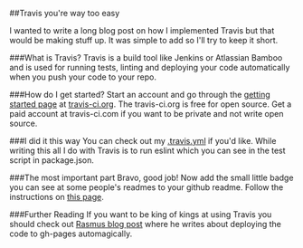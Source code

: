 ##Travis you're way too easy

I wanted to write a long blog post on how I implemented Travis but that would be making stuff up. It was simple to add so I'll try to keep it short.

###What is Travis?
Travis is a build tool like Jenkins or Atlassian Bamboo and is used for running tests, linting and deploying your code automatically when you push your code to your repo.

###How do I get started?
Start an account and go through the [getting started page](https://travis-ci.org/getting_started) at [travis-ci.org](https://travis-ci.org). The travis-ci.org is free for open source. Get a paid account at travis-ci.com if you want to be private and not write open source.

###I did it this way
You can check out my [.travis.yml](https://github.com/Swoot1/ria2015/blob/gh-pages/.travis.yml) if you'd like. While writing this all I do with Travis is to run eslint which you can see in the test script in package.json.

###The most important part
Bravo, good job! Now add the small little badge you can see at some people's readmes to your github readme. Follow the instructions on [this page](https://docs.travis-ci.com/user/status-images/).

###Further Reading
If you want to be king of kings at using Travis you should check out [Rasmus blog post](https://rasmus.eneman.eu/continuous-integration-and-deployment-to-gh-pages/) where he writes about deploying the code to gh-pages automagically.
